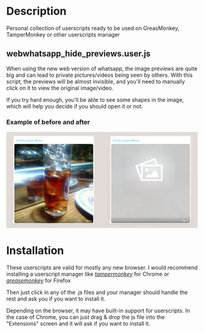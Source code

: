 Description
====
Personal collection of userscripts ready to be used on GreasMonkey, TamperMonkey or other userscripts manager

## webwhatsapp_hide_previews.user.js
When using the new web version of whatsapp, the image previews are quite big and can lead to private pictures/videos being seen by others. 
With this script, the previews will be almost invisible, and you'll need to manually click on it to view the original image/video.

If you try hard enough, you'll be able to see some shapes in the image, which will help you decide if you should open it or not.

### Example of before and after
![before_after](examples/webwhatsapp_hide_previews/before_after.png)

Installation
===
These userscripts are valid for mostly any new browser. I would recommend installing a userscript manager like 
*[tampermonkey](https://chrome.google.com/webstore/detail/tampermonkey/dhdgffkkebhmkfjojejmpbldmpobfkfo)* for Chrome or *[greasemonkey](https://addons.mozilla.org/es/firefox/addon/greasemonkey/)* for Firefox

Then just click in any of the .js files and your manager should handle the rest and ask you if you want to install it.

Depending on the browser, it may have built-in support for userscripts. In the case of Chrome, you can just drag & drop the js file into the "Extensions" screen and it will ask if you want to install it.
